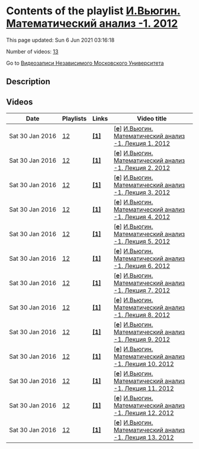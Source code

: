 # Contents of the playlist [И.Вьюгин. Математический анализ -1. 2012](https://www.youtube.com/playlist?list=PLp9ABVh6_x4G09ktMbjneNQyZ5_tWEhe_)

This page updated: Sun 6 Jun 2021 03:16:18

Number of videos: [13](#videos)

Go to [Видеозаписи Независимого Московского Университета](../README.md)

## Description



## Videos

|Date|Playlists|Links|Video title|
|---|---|---|---|
| Sat&nbsp;30&nbsp;Jan&nbsp;2016 | [12](../playlists/12 "И.Вьюгин. Математический анализ -1. 2012") | [**[1]**](http://ium.mccme.ru/f12/analiz1.html) | [[**e**](https://studio.youtube.com/video/R_Eo-N27b64/edit "Edit")] [И.Вьюгин. Математический анализ -1. Лекция 1. 2012](https://www.youtube.com/watch?v=R_Eo-N27b64&list=PLp9ABVh6_x4G09ktMbjneNQyZ5_tWEhe_ "Математический анализ-1. Лекция  1.&#013;Независимый Московский Университет &#013;Москва, Большой Власьевский пер., 11, 401, 7 сентября 2012, 17:30&#013;Подробнее о курсе: http://ium.mccme.ru/f12/analiz1.html") |
| Sat&nbsp;30&nbsp;Jan&nbsp;2016 | [12](../playlists/12 "И.Вьюгин. Математический анализ -1. 2012") | [**[1]**](http://ium.mccme.ru/f12/analiz1.html) | [[**e**](https://studio.youtube.com/video/WExMM8QgN3s/edit "Edit")] [И.Вьюгин. Математический анализ -1. Лекция 2. 2012](https://www.youtube.com/watch?v=WExMM8QgN3s&list=PLp9ABVh6_x4G09ktMbjneNQyZ5_tWEhe_ "Математический анализ-1. Лекция 2.&#013;Независимый Московский Университет &#013;Москва, Большой Власьевский пер., 11, 401, 14 сентября 2012, 17:30&#013;Подробнее о курсе: http://ium.mccme.ru/f12/analiz1.html") |
| Sat&nbsp;30&nbsp;Jan&nbsp;2016 | [12](../playlists/12 "И.Вьюгин. Математический анализ -1. 2012") | [**[1]**](http://ium.mccme.ru/f12/analiz1.html) | [[**e**](https://studio.youtube.com/video/n-KZreeBOjs/edit "Edit")] [И.Вьюгин. Математический анализ -1. Лекция 3. 2012](https://www.youtube.com/watch?v=n-KZreeBOjs&list=PLp9ABVh6_x4G09ktMbjneNQyZ5_tWEhe_ "Математический анализ-1. Лекция 3.&#013;Независимый Московский Университет &#013;Москва, Большой Власьевский пер., 11, 401, 21 сентября 2012, 17:30&#013;Подробнее о курсе: http://ium.mccme.ru/f12/analiz1.html") |
| Sat&nbsp;30&nbsp;Jan&nbsp;2016 | [12](../playlists/12 "И.Вьюгин. Математический анализ -1. 2012") | [**[1]**](http://ium.mccme.ru/f12/analiz1.html) | [[**e**](https://studio.youtube.com/video/UBIA6dkgSTQ/edit "Edit")] [И.Вьюгин. Математический анализ -1. Лекция 4. 2012](https://www.youtube.com/watch?v=UBIA6dkgSTQ&list=PLp9ABVh6_x4G09ktMbjneNQyZ5_tWEhe_ "Математический анализ-1. Лекция  4.&#013;Независимый Московский Университет &#013;Москва, Большой Власьевский пер., 11, 401, 28 сентября 2012, 17:30&#013;Подробнее о курсе: http://ium.mccme.ru/f12/analiz1.html") |
| Sat&nbsp;30&nbsp;Jan&nbsp;2016 | [12](../playlists/12 "И.Вьюгин. Математический анализ -1. 2012") | [**[1]**](http://ium.mccme.ru/f12/analiz1.html) | [[**e**](https://studio.youtube.com/video/6kL2xzqzs4I/edit "Edit")] [И.Вьюгин. Математический анализ -1. Лекция 5. 2012](https://www.youtube.com/watch?v=6kL2xzqzs4I&list=PLp9ABVh6_x4G09ktMbjneNQyZ5_tWEhe_ "Математический анализ-1. Лекция  5.&#013;Независимый Московский Университет &#013;Москва, Большой Власьевский пер., 11, 401, 5 октября 2012, 17:30&#013;Подробнее о курсе: http://ium.mccme.ru/f12/analiz1.html") |
| Sat&nbsp;30&nbsp;Jan&nbsp;2016 | [12](../playlists/12 "И.Вьюгин. Математический анализ -1. 2012") | [**[1]**](http://ium.mccme.ru/f12/analiz1.html) | [[**e**](https://studio.youtube.com/video/HxPJT-9LSFQ/edit "Edit")] [И.Вьюгин. Математический анализ -1. Лекция 6. 2012](https://www.youtube.com/watch?v=HxPJT-9LSFQ&list=PLp9ABVh6_x4G09ktMbjneNQyZ5_tWEhe_ "Математический анализ-1. Лекция  6.&#013;Независимый Московский Университет &#013;Москва, Большой Власьевский пер., 11, 401, 12 октября 2012, 17:30&#013;Подробнее о курсе: http://ium.mccme.ru/f12/analiz1.html") |
| Sat&nbsp;30&nbsp;Jan&nbsp;2016 | [12](../playlists/12 "И.Вьюгин. Математический анализ -1. 2012") | [**[1]**](http://ium.mccme.ru/f12/analiz1.html) | [[**e**](https://studio.youtube.com/video/-uDiDE60_yo/edit "Edit")] [И.Вьюгин. Математический анализ -1. Лекция 7. 2012](https://www.youtube.com/watch?v=-uDiDE60_yo&list=PLp9ABVh6_x4G09ktMbjneNQyZ5_tWEhe_ "Математический анализ-1. Лекция  7.&#013;Независимый Московский Университет &#013;Москва, Большой Власьевский пер., 11, 401, 19 октября 2012, 17:30&#013;Подробнее о курсе: http://ium.mccme.ru/f12/analiz1.html") |
| Sat&nbsp;30&nbsp;Jan&nbsp;2016 | [12](../playlists/12 "И.Вьюгин. Математический анализ -1. 2012") | [**[1]**](http://ium.mccme.ru/f12/analiz1.html) | [[**e**](https://studio.youtube.com/video/XelqwCVqOnM/edit "Edit")] [И.Вьюгин. Математический анализ -1. Лекция 8. 2012](https://www.youtube.com/watch?v=XelqwCVqOnM&list=PLp9ABVh6_x4G09ktMbjneNQyZ5_tWEhe_ "Математический анализ-1. Лекция  8.&#013;Независимый Московский Университет &#013;Москва, Большой Власьевский пер., 11, 401, 26 октября 2012, 17:30&#013;Подробнее о курсе: http://ium.mccme.ru/f12/analiz1.html") |
| Sat&nbsp;30&nbsp;Jan&nbsp;2016 | [12](../playlists/12 "И.Вьюгин. Математический анализ -1. 2012") | [**[1]**](http://ium.mccme.ru/f12/analiz1.html) | [[**e**](https://studio.youtube.com/video/XuPHU3wOcU4/edit "Edit")] [И.Вьюгин. Математический анализ -1. Лекция 9. 2012](https://www.youtube.com/watch?v=XuPHU3wOcU4&list=PLp9ABVh6_x4G09ktMbjneNQyZ5_tWEhe_ "Математический анализ-1. Лекция  9.&#013;Независимый Московский Университет &#013;Москва, Большой Власьевский пер., 11, 401, 2 ноября 2012, 17:30&#013;Подробнее о курсе: http://ium.mccme.ru/f12/analiz1.html") |
| Sat&nbsp;30&nbsp;Jan&nbsp;2016 | [12](../playlists/12 "И.Вьюгин. Математический анализ -1. 2012") | [**[1]**](http://ium.mccme.ru/f12/analiz1.html) | [[**e**](https://studio.youtube.com/video/rd10v4mM0aE/edit "Edit")] [И.Вьюгин. Математический анализ -1. Лекция 10. 2012](https://www.youtube.com/watch?v=rd10v4mM0aE&list=PLp9ABVh6_x4G09ktMbjneNQyZ5_tWEhe_ "Математический анализ-1. Лекция  10.&#013;Независимый Московский Университет &#013;Москва, Большой Власьевский пер., 11, 401, 9 ноября 2012, 17:30&#013;Подробнее о курсе: http://ium.mccme.ru/f12/analiz1.html") |
| Sat&nbsp;30&nbsp;Jan&nbsp;2016 | [12](../playlists/12 "И.Вьюгин. Математический анализ -1. 2012") | [**[1]**](http://ium.mccme.ru/f12/analiz1.html) | [[**e**](https://studio.youtube.com/video/SBFKRiIHdNg/edit "Edit")] [И.Вьюгин. Математический анализ -1. Лекция 11. 2012](https://www.youtube.com/watch?v=SBFKRiIHdNg&list=PLp9ABVh6_x4G09ktMbjneNQyZ5_tWEhe_ "Математический анализ-1. Лекция  11.&#013;Независимый Московский Университет &#013;Москва, Большой Власьевский пер., 11, 401, 16 ноября 2012, 17:30&#013;Подробнее о курсе: http://ium.mccme.ru/f12/analiz1.html") |
| Sat&nbsp;30&nbsp;Jan&nbsp;2016 | [12](../playlists/12 "И.Вьюгин. Математический анализ -1. 2012") | [**[1]**](http://ium.mccme.ru/f12/analiz1.html) | [[**e**](https://studio.youtube.com/video/6ADhj6CNkW8/edit "Edit")] [И.Вьюгин. Математический анализ -1. Лекция 12. 2012](https://www.youtube.com/watch?v=6ADhj6CNkW8&list=PLp9ABVh6_x4G09ktMbjneNQyZ5_tWEhe_ "Математический анализ-1. Лекция  12.&#013;Независимый Московский Университет &#013;Москва, Большой Власьевский пер., 11, 401, 23 ноября 2012, 17:30&#013;Подробнее о курсе: http://ium.mccme.ru/f12/analiz1.html") |
| Sat&nbsp;30&nbsp;Jan&nbsp;2016 | [12](../playlists/12 "И.Вьюгин. Математический анализ -1. 2012") | [**[1]**](http://ium.mccme.ru/f12/analiz1.html) | [[**e**](https://studio.youtube.com/video/athI2Fs5DqA/edit "Edit")] [И.Вьюгин. Математический анализ -1. Лекция 13. 2012](https://www.youtube.com/watch?v=athI2Fs5DqA&list=PLp9ABVh6_x4G09ktMbjneNQyZ5_tWEhe_ "Математический анализ-1. Лекция  13.&#013;Независимый Московский Университет &#013;Москва, Большой Власьевский пер., 11, 401, 30 ноября 2012, 17:30&#013;Подробнее о курсе: http://ium.mccme.ru/f12/analiz1.html") |
